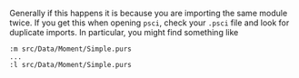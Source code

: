 Generally if this happens it is because you are importing the same module twice. If you get this when opening `psci`, check your `.psci` file and look for duplicate imports. In particular, you might find something like

    :m src/Data/Moment/Simple.purs
    ...
    :l src/Data/Moment/Simple.purs

